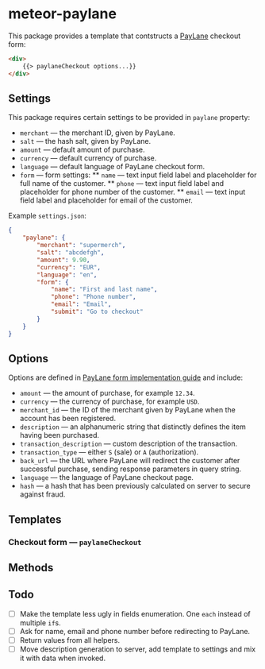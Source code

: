 # meteor-paylane

This package provides a template that contstructs a [PayLane](http://paylane.com) checkout form:

```html
<div>
    {{> paylaneCheckout options...}}
</div>
```

## Settings

This package requires certain settings to be provided in `paylane` property:

* `merchant` — the merchant ID, given by PayLane.
* `salt` — the hash salt, given by PayLane.
* `amount` — default amount of purchase.
* `currency` — default currency of purchase.
* `language` — default language of PayLane checkout form.
* `form` — form settings:
** `name` — text input field label and placeholder for full name of the customer.
** `phone` — text input field label and placeholder for phone number of the customer.
** `email` — text input field label and placeholder for email of the customer.

Example `settings.json`:

```json
{
    "paylane": {
        "merchant": "supermerch",
        "salt": "abcdefgh",
        "amount": 9.90,
        "currency": "EUR",
        "language": "en",
        "form": {
            "name": "First and last name",
            "phone": "Phone number",
            "email": "Email",
            "submit": "Go to checkout"
        }
    }
}
```

## Options

Options are defined in [PayLane form implementation guide](http://devzone.paylane.com/secure-form-guide/implementation/) and include:

* `amount` — the amount of purchase, for example `12.34`.
* `currency` — the currency of purchase, for example `USD`.
* `merchant_id` — the ID of the merchant given by PayLane when the account has been registered.
* `description` — an alphanumeric string that distinctly defines the item having been purchased.
* `transaction_description` — custom description of the transaction.
* `transaction_type` — either `S` (sale) or `A` (authorization).
* `back_url` — the URL where PayLane will redirect the customer after successful purchase, sending response parameters in query string.
* `language` — the language of PayLane checkout page.
* `hash` — a hash that has been previously calculated on server to secure against fraud.

## Templates

### Checkout form — `paylaneCheckout`

## Methods

## Todo

* [ ] Make the template less ugly in fields enumeration. One `each` instead of multiple `if`s.
* [ ] Ask for name, email and phone number before redirecting to PayLane.
* [ ] Return values from all helpers.
* [ ] Move description generation to server, add template to settings and mix it with data when invoked.